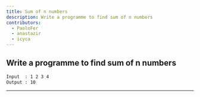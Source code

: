 ```yaml
---
title: Sum of n numbers
description: Write a programme to find sum of n numbers
contributors:
  - PaoloFer
  - anastazir
  - icyca
---
```


## Write a programme to find sum of n numbers

```txt
Input  : 1 2 3 4
Output : 10
```

---
